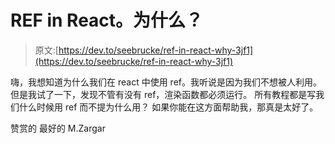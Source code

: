 # REF in React。为什么？

> 原文:[https://dev.to/seebrucke/ref-in-react-why-3jf1](https://dev.to/seebrucke/ref-in-react-why-3jf1)

嗨，我想知道为什么我们在 react 中使用 ref。我听说是因为我们不想被人利用。但是我试了一下，发现不管有没有 ref，渲染函数都必须运行。
所有教程都是写我们什么时候用 ref 而不提为什么用？
如果你能在这方面帮助我，那真是太好了。

赞赏的
最好的
M.Zargar